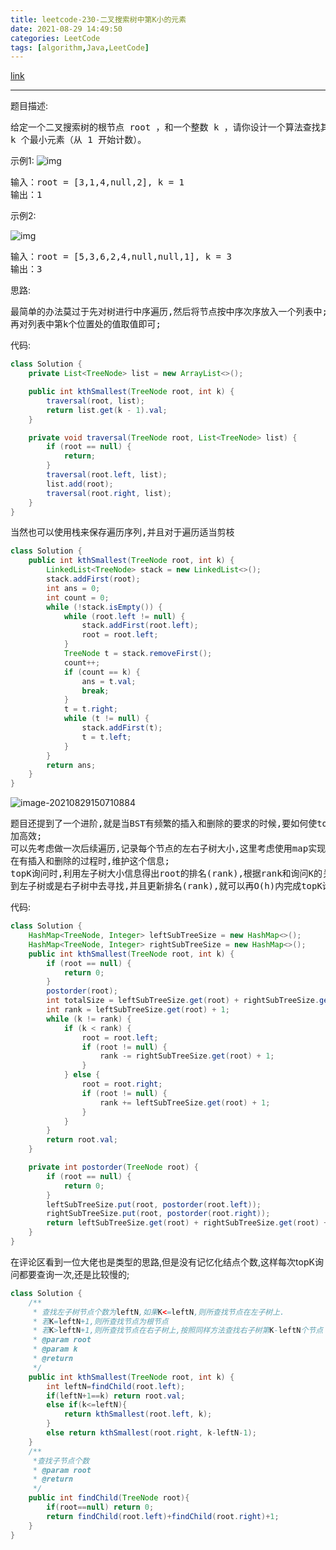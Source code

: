 ```yaml
---
title: leetcode-230-二叉搜索树中第K小的元素
date: 2021-08-29 14:49:50
categories: LeetCode
tags: [algorithm,Java,LeetCode]
---
```


[link](https://leetcode-cn.com/problems/kth-smallest-element-in-a-bst/)

<hr/>

题目描述:

<pre>
给定一个二叉搜索树的根节点 root ，和一个整数 k ，请你设计一个算法查找其中第 
k 个最小元素（从 1 开始计数）。
</pre>

示例1:
![img](https://gitee.com/cao_ziqiang/img/raw/master/20210829145110.jpeg)

<pre>
输入：root = [3,1,4,null,2], k = 1
输出：1
</pre>

示例2:

![img](https://gitee.com/cao_ziqiang/img/raw/master/20210829145128.jpeg)

<pre>
输入：root = [5,3,6,2,4,null,null,1], k = 3
输出：3
</pre>

思路:

<pre>
最简单的办法莫过于先对树进行中序遍历,然后将节点按中序次序放入一个列表中;
再对列表中第k个位置处的值取值即可;
</pre>

代码:

```java
class Solution {
    private List<TreeNode> list = new ArrayList<>();

    public int kthSmallest(TreeNode root, int k) {
        traversal(root, list);
        return list.get(k - 1).val;
    }

    private void traversal(TreeNode root, List<TreeNode> list) {
        if (root == null) {
            return;
        }
        traversal(root.left, list);
        list.add(root);
        traversal(root.right, list);
    }
}
```

<pre>
当然也可以使用栈来保存遍历序列,并且对于遍历适当剪枝
</pre>

```java
class Solution {
    public int kthSmallest(TreeNode root, int k) {
        LinkedList<TreeNode> stack = new LinkedList<>();
        stack.addFirst(root);
        int ans = 0;
        int count = 0;
        while (!stack.isEmpty()) {
            while (root.left != null) {
                stack.addFirst(root.left);
                root = root.left;
            }
            TreeNode t = stack.removeFirst();
            count++;
            if (count == k) {
                ans = t.val;
                break;
            }
            t = t.right;
            while (t != null) {
                stack.addFirst(t);
                t = t.left;
            }
        }
        return ans;
    }
}
```

![image-20210829150710884](https://gitee.com/cao_ziqiang/img/raw/master/20210829150710.png)

<pre>
题目还提到了一个进阶,就是当BST有频繁的插入和删除的要求的时候,要如何使topK更
加高效;
可以先考虑做一次后续遍历,记录每个节点的左右子树大小,这里考虑使用map实现;
在有插入和删除的过程时,维护这个信息;
topK询问时,利用左子树大小信息得出root的排名(rank),根据rank和询问K的关系;
到左子树或是右子树中去寻找,并且更新排名(rank),就可以再O(h)内完成topK询问;
</pre>

代码:

```java
class Solution {
    HashMap<TreeNode, Integer> leftSubTreeSize = new HashMap<>();
    HashMap<TreeNode, Integer> rightSubTreeSize = new HashMap<>();
    public int kthSmallest(TreeNode root, int k) {
        if (root == null) {
            return 0;
        }
        postorder(root);
        int totalSize = leftSubTreeSize.get(root) + rightSubTreeSize.get(root) + 1;
        int rank = leftSubTreeSize.get(root) + 1;
        while (k != rank) {
            if (k < rank) {
                root = root.left;
                if (root != null) {
                    rank -= rightSubTreeSize.get(root) + 1;
                }
            } else {
                root = root.right;
                if (root != null) {
                    rank += leftSubTreeSize.get(root) + 1;
                }
            }
        }
        return root.val;
    }

    private int postorder(TreeNode root) {
        if (root == null) {
            return 0;
        }
        leftSubTreeSize.put(root, postorder(root.left));
        rightSubTreeSize.put(root, postorder(root.right));
        return leftSubTreeSize.get(root) + rightSubTreeSize.get(root) + 1;
    }
}
```

在评论区看到一位大佬也是类型的思路,但是没有记忆化结点个数,这样每次topK询问都要查询一次,还是比较慢的;

```java
class Solution {
    /**
     * 查找左子树节点个数为leftN,如果K<=leftN,则所查找节点在左子树上.
     * 若K=leftN+1,则所查找节点为根节点
     * 若K>leftN+1,则所查找节点在右子树上,按照同样方法查找右子树第K-leftN个节点
     * @param root
     * @param k
     * @return
     */
    public int kthSmallest(TreeNode root, int k) {
        int leftN=findChild(root.left);
        if(leftN+1==k) return root.val;
        else if(k<=leftN){
            return kthSmallest(root.left, k);
        }
        else return kthSmallest(root.right, k-leftN-1);
    }
    /**
     *查找子节点个数
     * @param root
     * @return
     */
    public int findChild(TreeNode root){
        if(root==null) return 0;
        return findChild(root.left)+findChild(root.right)+1;
    }
}
```


